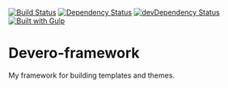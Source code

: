 [![Build Status](https://circleci.com/gh/alexdevero/Devero-framework.svg?style=shield&circle-token=:circle-token)](https://circleci.com/gh/alexdevero/Devero-framework/)
[![Dependency Status](https://david-dm.org/alexdevero/Devero-framework.svg?style=flat)](https://david-dm.org/alexdevero/Devero-framework)
[![devDependency Status](https://david-dm.org/alexdevero/Devero-framework/dev-status.svg?style=flat?maxAge=3600)](https://david-dm.org/alexdevero/Devero-framework?type=dev)
[![Built with Gulp](https://img.shields.io/badge/build%20with-gulp-orange.svg)](http://gulpjs.com/)

# Devero-framework
My framework for building templates and themes.
